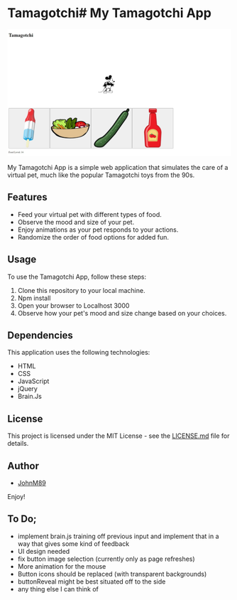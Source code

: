 # Tamagotchi# My Tamagotchi App

![Tamagotchi App](public/images/Web%20capture_22-1-2024_51512_localhost.jpeg)


My Tamagotchi App is a simple web application that simulates the care of a virtual pet, much like the popular Tamagotchi toys from the 90s.

## Features

- Feed your virtual pet with different types of food.
- Observe the mood and size of your pet.
- Enjoy animations as your pet responds to your actions.
- Randomize the order of food options for added fun.

## Usage

To use the Tamagotchi App, follow these steps:

1. Clone this repository to your local machine.
2. Npm install
3. Open your browser to Localhost 3000
4. Observe how your pet's mood and size change based on your choices.

## Dependencies

This application uses the following technologies:

- HTML
- CSS
- JavaScript
- jQuery
- Brain.Js

## License

This project is licensed under the MIT License - see the [LICENSE.md](LICENSE.md) file for details.


## Author

- [JohnM89](https://github.com/JohnM89)

Enjoy!


 ## To Do; 
 - implement brain.js training off previous input and implement that in a way that gives some kind of feedback
 - UI design needed
 - fix button image selection (currently only as page refreshes)
 - More animation for the mouse
 - Button icons should be replaced (with transparent backgrounds)
 - buttonReveal might be best situated off to the side
 - any thing else I can think of

